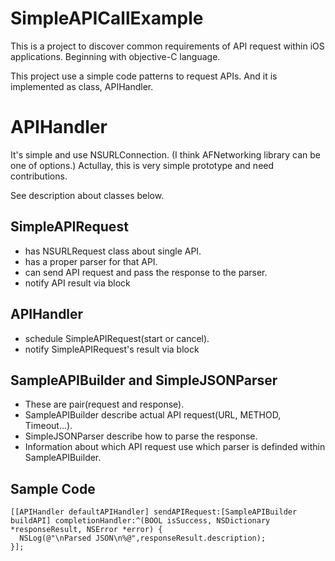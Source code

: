 # SimpleAPICallExample
This is a project to discover common requirements of API request within iOS applications.
Beginning with objective-C language.

This project use a simple code patterns to request APIs.
And it is implemented as class, APIHandler.

# APIHandler
It's simple and use NSURLConnection. (I think AFNetworking library can be one of options.)
Actullay, this is very simple prototype and need contributions.

See description about classes below.

## SimpleAPIRequest
- has NSURLRequest class about single API.
- has a proper parser for that API.
- can send API request and pass the response to the parser.
- notify API result via block

## APIHandler
- schedule SimpleAPIRequest(start or cancel).
- notify SimpleAPIRequest's result via block

## SampleAPIBuilder and SimpleJSONParser
- These are pair(request and response).
- SampleAPIBuilder describe actual API request(URL, METHOD, Timeout...).
- SimpleJSONParser describe how to parse the response.
- Information about which API request use which parser is definded within SampleAPIBuilder.

## Sample Code
```
[[APIHandler defaultAPIHandler] sendAPIRequest:[SampleAPIBuilder buildAPI] completionHandler:^(BOOL isSuccess, NSDictionary *responseResult, NSError *error) {
  NSLog(@"\nParsed JSON\n%@",responseResult.description);
}];
```
